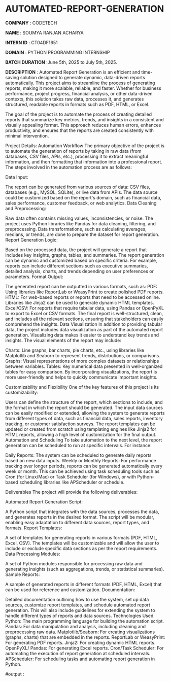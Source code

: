 # AUTOMATED-REPORT-GENERATION

**COMPANY** : CODETECH

**NAME** : SOUMYA RANJAN ACHARYA

**INTERN ID** : CT04DF1651

**DOMAIN** : PYTHON PROGRAMMING INTERNSHIP

**BATCH DURATION** :June 5th, 2025 to July 5th, 2025.

**DESCRIPTION** : Automated Report Generation is an efficient and time-saving solution designed to generate dynamic, data-driven reports automatically. This project aims to streamline the process of generating reports, making it more scalable, reliable, and faster. Whether for business performance, project progress, financial analysis, or other data-driven contexts, this solution takes raw data, processes it, and generates structured, readable reports in formats such as PDF, HTML, or Excel.

The goal of the project is to automate the process of creating detailed reports that summarize key metrics, trends, and insights in a consistent and visually appealing format. This approach reduces human errors, enhances productivity, and ensures that the reports are created consistently with minimal intervention.

Project Details:
Automation Workflow
The primary objective of the project is to automate the generation of reports by taking in raw data (from databases, CSV files, APIs, etc.), processing it to extract meaningful information, and then formatting that information into a professional report. The steps involved in the automation process are as follows:

Data Input:

The report can be generated from various sources of data: CSV files, databases (e.g., MySQL, SQLite), or live data from APIs.
The data source could be customized based on the report's domain, such as financial data, sales performance, customer feedback, or web analytics.
Data Cleaning and Preprocessing:

Raw data often contains missing values, inconsistencies, or noise. The project uses Python libraries like Pandas for data cleaning, filtering, and preprocessing.
Data transformations, such as calculating averages, medians, or trends, are done to prepare the dataset for report generation.
Report Generation Logic:

Based on the processed data, the project will generate a report that includes key insights, graphs, tables, and summaries.
The report generation can be dynamic and customized based on specific criteria. For example, reports can include different sections such as executive summaries, detailed analysis, charts, and trends depending on user preferences or parameters.
Format Output:

The generated report can be outputted in various formats, such as:
PDF: Using libraries like ReportLab or WeasyPrint to create polished PDF reports.
HTML: For web-based reports or reports that need to be accessed online. Libraries like Jinja2 can be used to generate dynamic HTML templates.
Excel/CSV: For reports that require tabular data, using Pandas or OpenPyXL to export to Excel or CSV formats.
The final report is well-structured, clean, and includes all the relevant sections, ensuring that stakeholders can easily comprehend the insights.
Data Visualization
In addition to providing tabular data, the project includes data visualization as part of the automated report generation. Visualizing data makes it easier to understand key trends and insights. The visual elements of the report may include:

Charts: Line graphs, bar charts, pie charts, etc., using libraries like Matplotlib and Seaborn to represent trends, distributions, or comparisons.
Graphs: Visual representations of more complex datasets or relationships between variables.
Tables: Key numerical data presented in well-organized tables for easy comparison.
By incorporating visualizations, the report is more user-friendly and helps to quickly communicate important insights.

Customizability and Flexibility
One of the key features of this project is its customizability:

Users can define the structure of the report, which sections to include, and the format in which the report should be generated.
The input data sources can be easily modified or extended, allowing the system to generate reports from different types of data, such as financial data, sales reports, inventory tracking, or customer satisfaction surveys.
The report templates can be updated or created from scratch using templating engines like Jinja2 for HTML reports, allowing a high level of customization for the final output.
Automation and Scheduling
To take automation to the next level, the report generation can be scheduled to run at specific intervals. For instance:

Daily Reports: The system can be scheduled to generate daily reports based on new data inputs.
Weekly or Monthly Reports: For performance tracking over longer periods, reports can be generated automatically every week or month.
This can be achieved using task scheduling tools such as Cron (for Linux/Mac) or Task Scheduler (for Windows), or with Python-based scheduling libraries like APScheduler or schedule.

Deliverables
The project will provide the following deliverables:

Automated Report Generation Script:

A Python script that integrates with the data sources, processes the data, and generates reports in the desired format.
The script will be modular, enabling easy adaptation to different data sources, report types, and formats.
Report Templates:

A set of templates for generating reports in various formats (PDF, HTML, Excel, CSV).
The templates will be customizable and will allow the user to include or exclude specific data sections as per the report requirements.
Data Processing Modules:

A set of Python modules responsible for processing raw data and generating insights (such as aggregations, trends, or statistical summaries).
Sample Reports:

A sample of generated reports in different formats (PDF, HTML, Excel) that can be used for reference and customization.
Documentation:

Detailed documentation outlining how to use the system, set up data sources, customize report templates, and schedule automated report generation.
This will also include guidelines for extending the system to handle different types of reports and data sources.
Technologies Used
Python: The main programming language for building the automation script.
Pandas: For data manipulation and analysis, including cleaning and preprocessing raw data.
Matplotlib/Seaborn: For creating visualizations (graphs, charts) that are embedded in the reports.
ReportLab or WeasyPrint: For generating PDF reports.
Jinja2: For creating dynamic HTML reports.
OpenPyXL/ Pandas: For generating Excel reports.
Cron/Task Scheduler: For automating the execution of report generation at scheduled intervals.
APScheduler: For scheduling tasks and automating report generation in Python.

#output :

